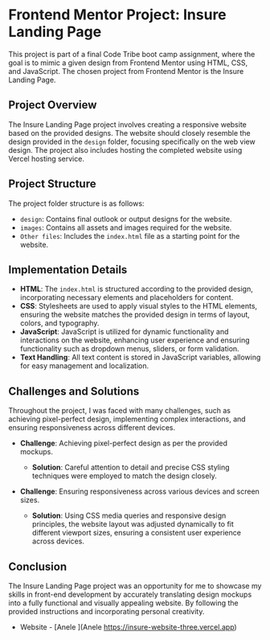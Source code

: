 

# Frontend Mentor Project: Insure Landing Page

This project is part of a final Code Tribe boot camp assignment, where the goal is to mimic a given design from Frontend Mentor using HTML, CSS, and JavaScript. The chosen project from Frontend Mentor is the Insure Landing Page.

## Project Overview

The Insure Landing Page project involves creating a responsive website based on the provided designs. The website should closely resemble the design provided in the `design` folder, focusing specifically on the web view design. The project also includes hosting the completed website using Vercel hosting service.

## Project Structure

The project folder structure is as follows:
- `design`: Contains final outlook or output designs for the website.
- `images`: Contains all assets and images required for the website.
- `Other files`: Includes the `index.html` file as a starting point for the website.

## Implementation Details

- **HTML**: The `index.html` is structured according to the provided design, incorporating necessary elements and placeholders for content.
- **CSS**: Stylesheets are used to apply visual styles to the HTML elements, ensuring the website matches the provided design in terms of layout, colors, and typography.
- **JavaScript**: JavaScript is utilized for dynamic functionality and interactions on the website, enhancing user experience and ensuring functionality such as dropdown menus, sliders, or form validation.
- **Text Handling**: All text content is stored in JavaScript variables, allowing for easy management and localization.


## Challenges and Solutions

Throughout the project, I was faced with many challenges, such as achieving pixel-perfect design, implementing complex interactions, and ensuring responsiveness across different devices.

- **Challenge**: Achieving pixel-perfect design as per the provided mockups.
  - **Solution**: Careful attention to detail and precise CSS styling techniques were employed to match the design closely.

- **Challenge**: Ensuring responsiveness across various devices and screen sizes.
  - **Solution**: Using CSS media queries and responsive design principles, the website layout was adjusted dynamically to fit different viewport sizes, ensuring a consistent user experience across devices.

## Conclusion

The Insure Landing Page project was an opportunity for me to showcase my skills in front-end development by accurately translating design mockups into a fully functional and visually appealing website. By following the provided instructions and incorporating personal creativity. 



- Website - [Anele ](Anele https://insure-website-three.vercel.app)
